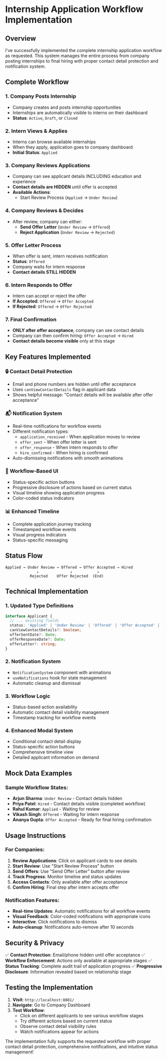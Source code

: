 # Internship Application Workflow Implementation

## Overview

I've successfully implemented the complete internship application workflow as requested. This system manages the entire process from company posting internships to final hiring with proper contact detail protection and notification system.

## Complete Workflow

### 1. **Company Posts Internship**
- Company creates and posts internship opportunities
- Internships are automatically visible to interns on their dashboard
- **Status**: `Active`, `Draft`, or `Closed`

### 2. **Intern Views & Applies**
- Interns can browse available internships
- When they apply, application goes to company dashboard
- **Initial Status**: `Applied`

### 3. **Company Reviews Applications**
- Company can see applicant details INCLUDING education and experience
- **Contact details are HIDDEN** until offer is accepted
- **Available Actions**: 
  - Start Review Process (`Applied` → `Under Review`)

### 4. **Company Reviews & Decides**
- After review, company can either:
  - **Send Offer Letter** (`Under Review` → `Offered`)
  - **Reject Application** (`Under Review` → `Rejected`)

### 5. **Offer Letter Process**
- When offer is sent, intern receives notification
- **Status**: `Offered`
- Company waits for intern response
- **Contact details STILL HIDDEN**

### 6. **Intern Responds to Offer**
- Intern can accept or reject the offer
- **If Accepted**: `Offered` → `Offer Accepted`
- **If Rejected**: `Offered` → `Offer Rejected`

### 7. **Final Confirmation**
- **ONLY after offer acceptance**, company can see contact details
- Company can then confirm hiring: `Offer Accepted` → `Hired`
- **Contact details become visible** only at this stage

## Key Features Implemented

### 🔒 **Contact Detail Protection**
- Email and phone numbers are hidden until offer acceptance
- Uses `canViewContactDetails` flag in applicant data
- Shows helpful message: "Contact details will be available after offer acceptance"

### 📬 **Notification System**
- Real-time notifications for workflow events
- Different notification types:
  - `application_received` - When application moves to review
  - `offer_sent` - When offer letter is sent
  - `offer_response` - When intern responds to offer
  - `hire_confirmed` - When hiring is confirmed
- Auto-dismissing notifications with smooth animations

### 🎯 **Workflow-Based UI**
- Status-specific action buttons
- Progressive disclosure of actions based on current status
- Visual timeline showing application progress
- Color-coded status indicators

### 📊 **Enhanced Timeline**
- Complete application journey tracking
- Timestamped workflow events
- Visual progress indicators
- Status-specific messaging

## Status Flow

```
Applied → Under Review → Offered → Offer Accepted → Hired
              ↓              ↓           ↓
           Rejected    Offer Rejected  (End)
```

## Technical Implementation

### 1. **Updated Type Definitions**
```typescript
interface Applicant {
  // ... existing fields
  status: 'Applied' | 'Under Review' | 'Offered' | 'Offer Accepted' | 'Offer Rejected' | 'Hired' | 'Rejected';
  canViewContactDetails?: boolean;
  offerSentDate?: Date;
  offerResponseDate?: Date;
  offerLetter?: string;
}
```

### 2. **Notification System**
- `NotificationSystem` component with animations
- `useNotifications` hook for state management
- Automatic cleanup and dismissal

### 3. **Workflow Logic**
- Status-based action availability
- Automatic contact detail visibility management
- Timestamp tracking for workflow events

### 4. **Enhanced Modal System**
- Conditional contact detail display
- Status-specific action buttons
- Comprehensive timeline view
- Detailed applicant information on demand

## Mock Data Examples

### Sample Workflow States:
- **Arjun Sharma**: `Under Review` - Contact details hidden
- **Priya Patel**: `Hired` - Contact details visible (completed workflow)
- **Rahul Kumar**: `Applied` - Waiting for review
- **Vikash Singh**: `Offered` - Waiting for intern response
- **Ananya Gupta**: `Offer Accepted` - Ready for final hiring confirmation

## Usage Instructions

### For Companies:
1. **Review Applications**: Click on applicant cards to see details
2. **Start Review**: Use "Start Review Process" button
3. **Send Offers**: Use "Send Offer Letter" button after review
4. **Track Progress**: Monitor timeline and status updates
5. **Access Contacts**: Only available after offer acceptance
6. **Confirm Hiring**: Final step after intern accepts offer

### Notification Features:
- **Real-time Updates**: Automatic notifications for all workflow events
- **Visual Feedback**: Color-coded notifications with appropriate icons
- **Interactive**: Click notifications to dismiss
- **Auto-cleanup**: Notifications auto-remove after 10 seconds

## Security & Privacy

✅ **Contact Protection**: Email/phone hidden until offer acceptance
✅ **Workflow Enforcement**: Actions only available at appropriate stages
✅ **Status Tracking**: Complete audit trail of application progress
✅ **Progressive Disclosure**: Information revealed based on relationship stage

## Testing the Implementation

1. **Visit**: `http://localhost:8081/`
2. **Navigate**: Go to Company Dashboard
3. **Test Workflow**: 
   - Click on different applicants to see various workflow stages
   - Try different actions based on current status
   - Observe contact detail visibility rules
   - Watch notifications appear for actions

The implementation fully supports the requested workflow with proper contact detail protection, comprehensive notifications, and intuitive status management!